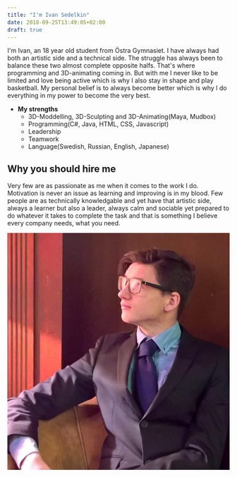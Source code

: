 ```yaml
---
title: "I'm Ivan Sedelkin"
date: 2018-09-25T13:49:05+02:00
draft: true
---
```

I'm Ivan, an 18 year old student from Östra Gymnasiet. I have always had both an artistic side
and a technical side. The struggle has always been to balance these two almost complete opposite halfs. That's where programming and 3D-animating coming in. But with me I never like to be limited and love being active which is why I also stay in shape and play basketball. My personal belief is to always become better which is why I do everything in my power to become the very best.

* **My strengths**
    * 3D-Moddelling, 3D-Sculpting and 3D-Animating(Maya, Mudbox)
    * Programming(C#, Java, HTML, CSS, Javascript)
    * Leadership
    * Teamwork
    * Language(Swedish, Russian, English, Japanese)

## Why you should hire me
Very few are as passionate as me when it comes to the work I do. Motivation is never an issue as learning and improving is in my blood. Few people are as technically knowledgable and yet have that artistic side, always a learner but also a leader, always calm and sociable yet prepared to do whatever it takes to complete the task and that is something I believe every company needs, what you need.

![My image](/images/IvanSuit.jpg)